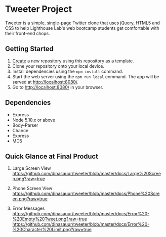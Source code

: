 # Tweeter Project

Tweeter is a simple, single-page Twitter clone that uses jQuery, HTML5 and CSS to help Lighthouse Lab's web bootcamp students get comfortable with their front-end chops.

## Getting Started

1. [Create](https://docs.github.com/en/repositories/creating-and-managing-repositories/creating-a-repository-from-a-template) a new repository using this repository as a template.
2. Clone your repository onto your local device.
3. Install dependencies using the `npm install` command.
3. Start the web server using the `npm run local` command. The app will be served at <http://localhost:8080/>.
4. Go to <http://localhost:8080/> in your browser.

## Dependencies

- Express
- Node 5.10.x or above
- Body-Parser
- Chance
- Express
- MD5

## Quick Glance at Final Product

1. Large Screen View
https://github.com/dinasauur/tweeter/blob/master/docs/Large%20Screen.png?raw=true

2. Phone Screen View
https://github.com/dinasauur/tweeter/blob/master/docs/Phone%20Screen.png?raw=true

3. Error Messages 
https://github.com/dinasauur/tweeter/blob/master/docs/Error%20-%20Empty%20Tweet.png?raw=true
https://github.com/dinasauur/tweeter/blob/master/docs/Error%20-%20Character%20Limit.png?raw=true

